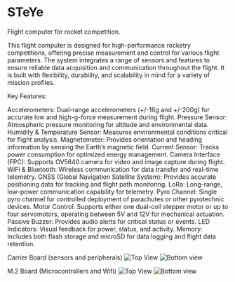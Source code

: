 # STeYe
Flight computer for rocket competition. 

This flight computer is designed for high-performance rocketry competitions, offering precise measurement and control for various flight parameters. The system integrates a range of sensors and features to ensure reliable data acquisition and communication throughout the flight. It is built with flexibility, durability, and scalability in mind for a variety of mission profiles.

Key Features:

Accelerometers: Dual-range accelerometers (+/-16g and +/-200g) for accurate low and high-g-force measurement during flight.
Pressure Sensor: Atmospheric pressure monitoring for altitude and environmental data.
Humidity & Temperature Sensor: Measures environmental conditions critical for flight analysis.
Magnetometer: Provides orientation and heading information by sensing the Earth’s magnetic field.
Current Sensor: Tracks power consumption for optimized energy management.
Camera Interface (FPC): Supports OV5640 camera for video and image capture during flight.
WiFi & Bluetooth: Wireless communication for data transfer and real-time telemetry.
GNSS (Global Navigation Satellite System): Provides accurate positioning data for tracking and flight path monitoring.
LoRa: Long-range, low-power communication capability for telemetry.
Pyro Channel: Single pyro channel for controlled deployment of parachutes or other pyrotechnic devices.
Motor Control: Supports either one dual-coil stepper motor or up to four servomotors, operating between 5V and 12V for mechanical actuation.
Passive Buzzer: Provides audio alerts for critical status or events.
LED Indicators: Visual feedback for power, status, and activity.
Memory: Includes both flash storage and microSD for data logging and flight data retention.

Carrier Board (sensors and peripherals)
![Top View](https://github.com/user-attachments/assets/f09abfa1-e22d-46dc-ae9a-ede96a77ca30)
![Bottom view](https://github.com/user-attachments/assets/6a1c2b20-a7e8-4c4b-b34a-662e1468043d)

M.2 Board (Microcontrollers and Wifi)
![Top View](https://github.com/user-attachments/assets/85c0ef93-dc5d-41cd-ac0f-49d2d76c5f3f)
![Bottom view](https://github.com/user-attachments/assets/eb31b9d7-2e0d-4b17-8746-e6a02a298f33)

